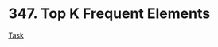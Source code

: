 # 347. Top K Frequent Elements
<a href ='https://leetcode.com/problems/top-k-frequent-elements/description/' >Task</a>
